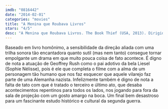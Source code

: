 ```yaml
---
imdb: "0816442"
date: "2014-02-01"
categories: "movies"
title: "A Menina que Roubava Livros"
stars: "4/5"
desc: "A Menina que Roubava Livros. The Book Thief (USA, 2013). Dirigido por Brian Percival. Escrito por Markus Zusak, Michael Petroni. Com Roger Allam, Sophie Nélisse, Heike Makatsch, Julian Lehmann, Gotthard Lange, Rainer Reiners, Kirsten Block, Geoffrey Rush, Emily Watson."
---
```

Baseado em livro homônimo, a sensibilidade da direção aliada com uma trilha sonora tão encantadora quanto sutil (mas nem tanto) consegue tornar empolgante um drama em que muito pouca coisa de fato acontece. É digno de nota a atuação de Geoffrey Rush como o pai adotivo da bela Liesel (Sophie Nélisse), pois é ele que completa o filme com a alma de um personagem tão humano que nos faz esquecer que aquele vilarejo faz parte de uma Alemanha nazista. Infelizmente também é digno de nota a falta de tato com que é tratado o terceiro e último ato, que desaba acontecimentos repentinos para todos os lados, nos jogando para fora da sala de projeção com um gosto amargo na boca. Um final bem desastroso para um fascinante estudo histórico e cultural da segunda guerra.
